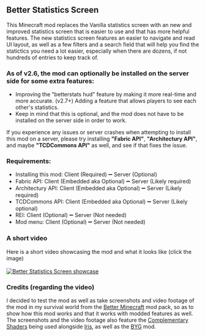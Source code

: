 ## Better Statistics Screen

This Minecraft mod replaces the Vanilla statistics screen with an new and improved statistics screen that is easier to use and that has more helpful features. The new statistics screen features an easier to navigate and read UI layout, as well as a few filters and a search field that will help you find the statictics you need a lot easier, especially when there are dozens, if not hundreds of entries to keep track of.
 
### As of v2.6, the mod can optionally be installed on the server side for some extra features:
- Improving the "betterstats hud" feature by making it more real-time and more accurate.
(v2.7+) Adding a feature that allows players to see each other's statistics.
- Keep in mind that this is optional, and the mod does not have to be installed on the server side in order to work.

If you experience any issues or server crashes when attempting to install this mod on a server, please try installing **"Fabric API"**, **"Architectury API"**, and maybe **"TCDCommons API"** as well, and see if that fixes the issue.

### Requirements:
- Installing this mod: Client (Required) ➖ Server (Optional)
- Fabric API: Client (Embedded aka Optional) ➖ Server (Likely required)
- Architectury API: Client (Embedded aka Optional) ➖ Server (Likely required)
- TCDCommons API: Client (Embedded aka Optional) ➖ Server (Likely optional)
- REI: Client (Optional) ➖ Server (Not needed)
- Mod menu: Client (Optional) ➖ Server (Not needed)

### A short video
Here is a short video showcasing the mod and what it looks like (click the image)
</br></br>
[![Better Statistics Screen showcase](https://img.youtube.com/vi/AaC8J0G238c/0.jpg)](https://www.youtube.com/watch?v=AaC8J0G238c)

### Credits (regarding the video)
I decided to test the mod as well as take screenshots and video footage of the mod in my survival world from the [Better Minecraft](https://www.curseforge.com/minecraft/modpacks/better-mc-fabric) mod pack, so as to show how this mod works and that it works with modded features as well. The screenshots and the video footage also feature the [Complementary Shaders](https://www.curseforge.com/minecraft/customization/complementary-shaders) being used alongside [Iris](https://www.curseforge.com/minecraft/mc-mods/irisshaders), as well as the [BYG](https://www.curseforge.com/minecraft/mc-mods/oh-the-biomes-youll-go) mod. 
